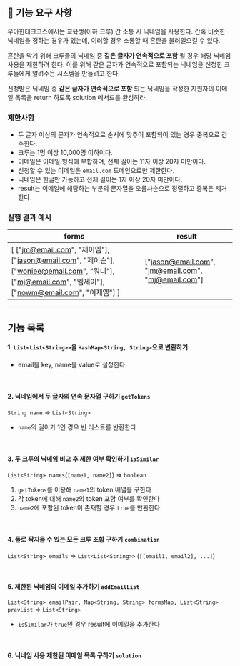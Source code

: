 ## 🚀 기능 요구 사항

우아한테크코스에서는 교육생(이하 크루) 간 소통 시 닉네임을 사용한다. 간혹 비슷한 닉네임을 정하는 경우가 있는데, 이러할 경우 소통할 때 혼란을 불러일으킬 수 있다.

혼란을 막기 위해 크루들의 닉네임 중 **같은 글자가 연속적으로 포함** 될 경우 해당 닉네임 사용을 제한하려 한다. 이를 위해 같은 글자가 연속적으로 포함되는 닉네임을 신청한 크루들에게 알려주는 시스템을 만들려고 한다.


신청받은 닉네임 중 **같은 글자가 연속적으로 포함** 되는 닉네임을 작성한 지원자의 이메일 목록을 return 하도록 solution 메서드를 완성하라.

### 제한사항

- 두 글자 이상의 문자가 연속적으로 순서에 맞추어 포함되어 있는 경우 중복으로 간주한다.
- 크루는 1명 이상 10,000명 이하이다.
- 이메일은 이메일 형식에 부합하며, 전체 길이는 11자 이상 20자 미만이다.
- 신청할 수 있는 이메일은 `email.com` 도메인으로만 제한한다.
- 닉네임은 한글만 가능하고 전체 길이는 1자 이상 20자 미만이다.
- result는 이메일에 해당하는 부분의 문자열을 오름차순으로 정렬하고 중복은 제거한다.

### 실행 결과 예시

| forms | result |
| --- | --- |
| [ ["jm@email.com", "제이엠"], ["jason@email.com", "제이슨"], ["woniee@email.com", "워니"], ["mj@email.com", "엠제이"], ["nowm@email.com", "이제엠"] ] | ["jason@email.com", "jm@email.com", "mj@email.com"] |

---
## 기능 목록

#### 1. ```List<List<String>>```을 ```HashMap<String, String>```으로 변환하기
- email을 key, name을 value로 설정한다

<br/>

#### 2. 닉네임에서 두 글자의 연속 문자열 구하기 ```getTokens```
```String name``` => ```List<String>```
- ```name```의 길이가 1인 경우 빈 리스트를 반환한다

<br/>

#### 3. 두 크루의 닉네임 비교 후 제한 여부 확인하기 ```isSimilar```
```List<String> names```(```[name1, name2]```) => ```boolean```

1. ```getTokens```를 이용해 ```name1```의 token 배열을 구한다
2. 각 token에 대해 ```name2```의 token 포함 여부를 확인한다
3. ```name2```에 포함된 token이 존재할 경우 ```true```를 반환한다


<br/>

#### 4. 둘로 짝지을 수 있는 모든 크루 조합 구하기 ```combination```
```List<String> emails``` => ```List<List<String>>``` (```[[email1, email2], ...]```)

<br/>

#### 5. 제한된 닉네임의 이메일 추가하기 ```addEmailList```
```List<String> emailPair, Map<String, String> formsMap, List<String> prevList``` => ```List<String>```
- ```isSimilar```가 ```true```인 경우 result에 이메일을 추가한다

<br/>

#### 6. 닉네임 사용 제한된 이메일 목록 구하기 ```solution```



